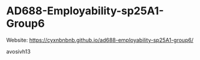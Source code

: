 # AD688-Employability-sp25A1-Group6
Website: https://cyxnbnbnb.github.io/ad688-employability-sp25A1-group6/

avosivh13
